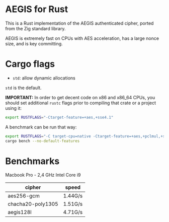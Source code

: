 # AEGIS for Rust

This is a Rust implementation of the AEGIS authenticated cipher,
ported from the Zig standard library.

AEGIS is extremely fast on CPUs with AES acceleration, has a
large nonce size, and is key committing.

# Cargo flags

- `std`: allow dynamic allocations

`std` is the default.

**IMPORTANT:** In order to get decent code on x86 and x86_64 CPUs, you should set
additional `rustc` flags prior to compiling that crate or a project using it:

```sh
export RUSTFLAGS="-Ctarget-feature=+aes,+sse4.1"
```

A benchmark can be run that way:

```sh
export RUSTFLAGS="-C target-cpu=native -Ctarget-feature=+aes,+pclmul,+sse4.1"
cargo bench --no-default-features
```

# Benchmarks

Macbook Pro - 2,4 GHz Intel Core i9

| cipher            | speed   |
| ----------------- | ------- |
| aes256-gcm        | 1.44G/s |
| chacha20-poly1305 | 1.51G/s |
| aegis128l         | 4.71G/s |